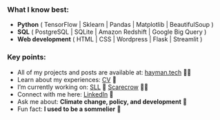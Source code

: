 <h3 align="left">What I know best:</h3>
<ul>
<li> <b>Python</b> ( TensorFlow | Sklearn | Pandas | Matplotlib | BeautifulSoup ) </li>
<li> <b>SQL</b> ( PostgreSQL | SQLite | Amazon Redshift | Google Big Query ) </li>
<li> <b>Web development</b> ( HTML | CSS | Wordpress | Flask | Streamlit ) </li>
</ul>

<h3 align="left">Key points:</h3>
<ul>
<li> All of my projects and posts are available at: <a href="https://hayman.tech">hayman.tech</a> 👨‍💻 </li>
<li> Learn about my experiences: <a href="https://bigdata416011915.files.wordpress.com/2020/12/michaelhaymancv201210.pdf">CV</a> 📄 </li>
<li> I’m currently working on: <a href="https://github.com/mdghayman/SLL">SLL</a> 👾 <a href="https://github.com/mdghayman/Scarecrow">Scarecrow</a> 👨‍🌾 </li>
<li> Connect with me here: <a href="https://linkedin.com/in/michael-hayman-uk">LinkedIn</a> 👋 </li>
<li>  Ask me about: <b>Climate change, policy, and development</b> 🌱 </li>
<li> Fun fact: <b>I used to be a sommelier</b> 🍷 </li>
</ul>


